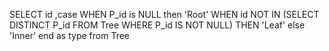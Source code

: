SELECT id ,case
WHEN P_id is NULL then 'Root'
WHEN id NOT IN (SELECT DISTINCT P_id FROM Tree WHERE P_id IS NOT NULL) THEN 'Leaf'
else 'Inner' end
as type from Tree